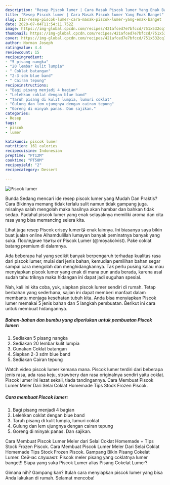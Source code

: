 ```yaml
---
description: "Resep Piscok lumer | Cara Masak Piscok lumer Yang Enak Banget"
title: "Resep Piscok lumer | Cara Masak Piscok lumer Yang Enak Banget"
slug: 312-resep-piscok-lumer-cara-masak-piscok-lumer-yang-enak-banget
date: 2020-07-04T11:54:11.752Z
image: https://img-global.cpcdn.com/recipes/421afced7e7bfccd/751x532cq70/piscok-lumer-foto-resep-utama.jpg
thumbnail: https://img-global.cpcdn.com/recipes/421afced7e7bfccd/751x532cq70/piscok-lumer-foto-resep-utama.jpg
cover: https://img-global.cpcdn.com/recipes/421afced7e7bfccd/751x532cq70/piscok-lumer-foto-resep-utama.jpg
author: Norman Joseph
ratingvalue: 4.4
reviewcount: 15
recipeingredient:
- "5 pisang nangka"
- "20 lembar kulit lumpia"
- " Coklat batangan"
- "2-3 sdm blue band"
- " Cairan tepung"
recipeinstructions:
- "Bagi pisang menjadi 4 bagian"
- "Lelehkan coklat dengan blue band"
- "Taruh pisang di kulit lumpia, lumuri coklat"
- "Gulung dan lem ujungnya dengan cairan tepung"
- "Goreng di minyak panas. Dan sajikan."
categories:
- Resep
tags:
- piscok
- lumer

katakunci: piscok lumer 
nutrition: 161 calories
recipecuisine: Indonesian
preptime: "PT12M"
cooktime: "PT58M"
recipeyield: "2"
recipecategory: Dessert

---
```



![Piscok lumer](https://img-global.cpcdn.com/recipes/421afced7e7bfccd/751x532cq70/piscok-lumer-foto-resep-utama.jpg)

Bunda Sedang mencari ide resep piscok lumer yang Mudah Dan Praktis? Cara Bikinnya memang tidak terlalu sulit namun tidak gampang juga. misalnya salah mengolah maka hasilnya akan hambar dan bahkan tidak sedap. Padahal piscok lumer yang enak selayaknya memiliki aroma dan cita rasa yang bisa memancing selera kita.

Lihat juga resep Piscok crispy lumer😘 enak lainnya. Ini biasanya saya bikin buat jualan online Alhamdulillah lumayan banyak peminatnya banyak yang suka. Последние твиты от Piscok Lumer (@moyakolvist). Pake coklat batang premium di dalamnya.

Ada beberapa hal yang sedikit banyak berpengaruh terhadap kualitas rasa dari piscok lumer, mulai dari jenis bahan, kemudian pemilihan bahan segar sampai cara mengolah dan menghidangkannya. Tak perlu pusing kalau mau menyiapkan piscok lumer yang enak di mana pun anda berada, karena asal sudah tahu triknya maka hidangan ini dapat jadi suguhan spesial.


Nah, kali ini kita coba, yuk, siapkan piscok lumer sendiri di rumah. Tetap berbahan yang sederhana, sajian ini dapat memberi manfaat dalam membantu menjaga kesehatan tubuh kita. Anda bisa menyiapkan Piscok lumer memakai 5 jenis bahan dan 5 langkah pembuatan. Berikut ini cara untuk membuat hidangannya.

<!--inarticleads1-->

##### Bahan-bahan dan bumbu yang diperlukan untuk pembuatan Piscok lumer:

1. Sediakan 5 pisang nangka
1. Sediakan 20 lembar kulit lumpia
1. Gunakan  Coklat batangan
1. Siapkan 2-3 sdm blue band
1. Sediakan  Cairan tepung


Watch video piscok lumer kemana mana. Piscok lumer terdiri dari beberapa jenis rasa, ada rasa keju, strawbery dan rasa originalnya sendiri yaitu coklat. Piscok lumer ini lezat sekali, tiada tandingannya. Cara Membuat Piscok Lumer Meler Dari Selai Coklat Homemade Tips Stock Frozen Piscok. 

<!--inarticleads2-->

##### Cara membuat Piscok lumer:

1. Bagi pisang menjadi 4 bagian
1. Lelehkan coklat dengan blue band
1. Taruh pisang di kulit lumpia, lumuri coklat
1. Gulung dan lem ujungnya dengan cairan tepung
1. Goreng di minyak panas. Dan sajikan.


Cara Membuat Piscok Lumer Meler dari Selai Coklat Homemade + Tips Stock Frozen Piscok. Cara Membuat Piscok Lumer Meler Dari Selai Coklat Homemade Tips Stock Frozen Piscok. Gampang Bikin Pisang Cokelat Lumer. Сейчас слушают. Piscok meler pisang yang coklatnya lumer banget!! Siapa yang suka Piscok Lumer alias Pisang Cokelat Lumer? 

Gimana nih? Gampang kan? Itulah cara menyiapkan piscok lumer yang bisa Anda lakukan di rumah. Selamat mencoba!
